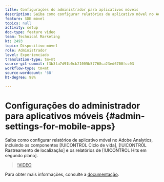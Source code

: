 ```yaml
---
title: Configurações do administrador para aplicativos móveis
description: Saiba como configurar relatórios de aplicativo móvel no Adobe Analytics, incluindo relatórios de componentes do ciclo de vida, rastreamento de localização e hits em segundo plano.
feature: SDK móvel
topics: null
activity: setup
doc-type: feature video
team: Technical Marketing
kt: 2493
topic: Dispositivo móvel
role: Administrador
level: Experienciado
translation-type: tm+mt
source-git-commit: f3b3fa7d91b0cb21005b57768ca23ed6700fcc03
workflow-type: tm+mt
source-wordcount: '68'
ht-degree: 98%

---
```



# Configurações do administrador para aplicativos móveis {#admin-settings-for-mobile-apps}

Saiba como configurar relatórios de aplicativo móvel no Adobe Analytics, incluindo os componentes [!UICONTROL Ciclo de vida], [!UICONTROL Rastreamento de localização] e os relatórios de [!UICONTROL Hits em segundo plano].

>[!VIDEO](https://video.tv.adobe.com/v/25961/?quality=12)

Para obter mais informações, consulte a [documentação](https://marketing.adobe.com/resources/help/pt_BR/mobile/gs.html).
